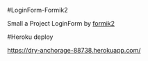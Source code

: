 #LoginForm-Formik2

Small a Project LoginForm by [formik2](https://formik.org/)

#Heroku deploy

https://dry-anchorage-88738.herokuapp.com/
